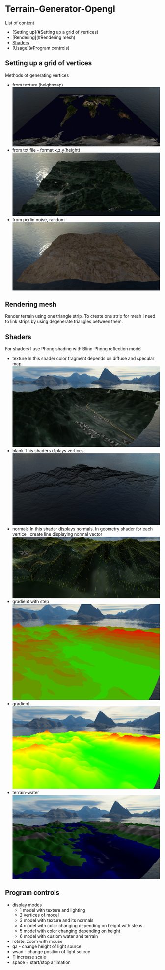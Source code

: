 # Terrain-Generator-Opengl

List of content 
- [Setting up](#Setting up a grid of vertices)
- [Rendering](#Rendering mesh)
- [Shaders](#Shaders)
- [Usage](#Program controls)

## Setting up a grid of vertices
	
Methods of generating vertices
- from texture (heightmap) 
![heightmap](/readme_res/terrHeightMap.png)
- from txt file - format x,z,y(height)
![text file](/readme_res/terrTxtFile.png)
- from perlin noise, random 
![random](/readme_res/terrRandom.png)

## Rendering mesh

Render terrain using one triangle strip. To create one strip for mesh I need to link strips by using degenerate triangles between them.

## Shaders

For shaders I use Phong shading with Blinn-Phong reflection model.

- texture
In this shader color fragment depends on diffuse and specular map.
![texture](/readme_res/texture.png)
- blank
This shaders diplays vertices.
![texture](/readme_res/points.png)
- normals
In this shader displays normals. In geometry shader for each vertice I create line displaying normal vector
![normals](/readme_res/normals.png)
- gradient with step 
![step](/readme_res/step.png)
- gradient
![gradient](/readme_res/gradient.png)
- terrain-water 
![terrainwater](/readme_res/terrainwater.png)

## Program controls

- display modes 
	- 1 model with texture and lighting 
	- 2 vertices of model 
	- 3 model with texture and its normals
	- 4 model with color changing depending on height with steps
	- 5 model with color changing depending on height 
	- 6 model with custom water and terrain
- rotate, zoom with mouse
- qa - change height of light source
- wsad - change position of light source
- [] increase scale 
- space = start/stop animation 